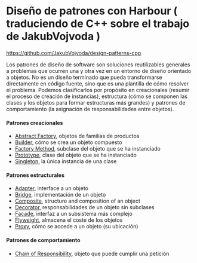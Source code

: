 # Diseño de patrones con Harbour ( traduciendo de C++ sobre el trabajo de JakubVojvoda  )
https://github.com/JakubVojvoda/design-patterns-cpp

Los patrones de diseño de software son soluciones reutilizables generales a problemas que ocurren una y otra vez en un entorno de diseño orientado a objetos. No es un diseño terminado que pueda transformarse directamente en código fuente, sino que es una plantilla de cómo resolver el problema. Podemos clasificarlos por propósito en creacionales (resumir el proceso de creación de instancias), estructura (cómo se componen las clases y los objetos para formar estructuras más grandes) y patrones de comportamiento (la asignación de responsabilidades entre objetos).

#### Patrones creacionales
- [Abstract Factory], objetos de familias de productos
- [Builder], cómo se crea un objeto compuesto
- [Factory Method], subclase del objeto que se ha instanciado
- [Prototype], clase del objeto que se ha instanciado
- [Singleton], la única instancia de una clase

#### Patrones estructurales
- [Adapter], interface a un objeto
- [Bridge], implementación de un objeto
- [Composite], structure and composition of an object
- [Decorator], responsabilidades de un objeto sin subclases
- [Facade], interfaz a un subsistema más complejo
- [Flyweight], almacena el coste de los objetos
- [Proxy], cómo se accede a un objeto (su ubicación)

#### Patrones de comportamiento
- [Chain of Responsibility], objeto que puede cumplir una petición


[Abstract Factory]: https://github.com/angelvisionwin/design-patterns-harbour/tree/main/abstract-factory
[Builder]: https://github.com/angelvisionwin/design-patterns-harbour/tree/main/builder
[Factory Method]: https://github.com/angelvisionwin/design-patterns-harbour/tree/main/factory-method
[Prototype]: https://github.com/angelvisionwin/design-patterns-harbour/tree/main/prototype
[Singleton]: https://github.com/angelvisionwin/design-patterns-harbour/tree/main/singleton

[Adapter]: https://github.com/angelvisionwin/design-patterns-harbour/tree/main/adapter
[Bridge]: https://github.com/angelvisionwin/design-patterns-harbour/tree/main/bridge
[Composite]: https://github.com/angelvisionwin/design-patterns-harbour/tree/main/composite
[Decorator]: https://github.com/angelvisionwin/design-patterns-harbour/tree/main/decorator
[Facade]: https://github.com/angelvisionwin/design-patterns-harbour/tree/main/facade
[Flyweight]: https://github.com/angelvisionwin/design-patterns-harbour/tree/main/flyweight
[Proxy]: https://github.com/angelvisionwin/design-patterns-harbour/tree/main/proxy
[Chain of Responsibility]: https://github.com/angelvisionwin/design-patterns-harbour/tree/main/chainofresponsability